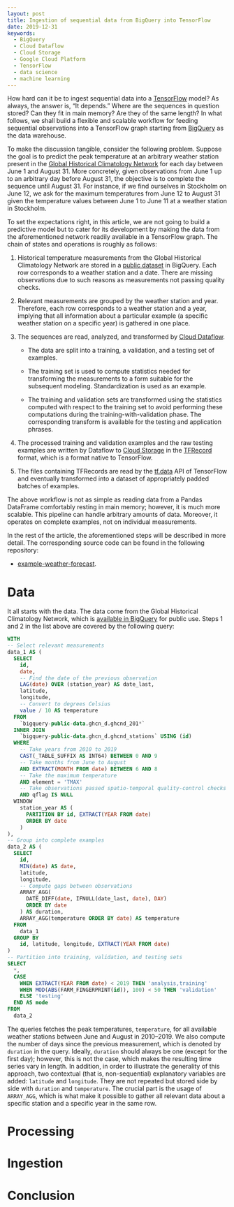 ```yaml
---
layout: post
title: Ingestion of sequential data from BigQuery into TensorFlow
date: 2019-12-31
keywords:
  - BigQuery
  - Cloud Dataflow
  - Cloud Storage
  - Google Cloud Platform
  - TensorFlow
  - data science
  - machine learning
---
```


How hard can it be to ingest sequential data into a [TensorFlow] model? As
always, the answer is, “It depends.” Where are the sequences in question stored?
Can they fit in main memory? Are they of the same length? In what follows, we
shall build a flexible and scalable workflow for feeding sequential observations
into a TensorFlow graph starting from [BigQuery] as the data warehouse.

To make the discussion tangible, consider the following problem. Suppose the
goal is to predict the peak temperature at an arbitrary weather station present
in the [Global Historical Climatology Network] for each day between June 1 and
August 31. More concretely, given observations from June 1 up to an arbitrary
day before August 31, the objective is to complete the sequence until August 31.
For instance, if we find ourselves in Stockholm on June 12, we ask for the
maximum temperatures from June 12 to August 31 given the temperature values
between June 1 to June 11 at a weather station in Stockholm.

To set the expectations right, in this article, we are not going to build a
predictive model but to cater for its development by making the data from the
aforementioned network readily available in a TensorFlow graph. The chain of
states and operations is roughly as follows:

1. Historical temperature measurements from the Global Historical Climatology
   Network are stored in a [public dataset][ghcn-d] in BigQuery. Each row
   corresponds to a weather station and a date. There are missing observations
   due to such reasons as measurements not passing quality checks.

2. Relevant measurements are grouped by the weather station and year. Therefore,
   each row corresponds to a weather station and a year, implying that all
   information about a particular example (a specific weather station on a
   specific year) is gathered in one place.

3. The sequences are read, analyzed, and transformed by [Cloud Dataflow].

    * The data are split into a training, a validation, and a testing set of
      examples.

    * The training set is used to compute statistics needed for transforming the
      measurements to a form suitable for the subsequent modeling.
      Standardization is used as an example.

    * The training and validation sets are transformed using the statistics
      computed with respect to the training set to avoid performing these
      computations during the training-with-validation phase. The corresponding
      transform is available for the testing and application phrases.

4. The processed training and validation examples and the raw testing examples
   are written by Dataflow to [Cloud Storage] in the [TFRecord] format, which is
   a format native to TensorFlow.

5. The files containing TFRecords are read by the [tf.data] API of TensorFlow
   and eventually transformed into a dataset of appropriately padded batches of
   examples.

The above workflow is not as simple as reading data from a Pandas DataFrame
comfortably resting in main memory; however, it is much more scalable. This
pipeline can handle arbitrary amounts of data. Moreover, it operates on
complete examples, not on individual measurements.

In the rest of the article, the aforementioned steps will be described in more
detail. The corresponding source code can be found in the following repository:

* [example-weather-forecast].

# Data

It all starts with the data. The data come from the Global Historical
Climatology Network, which is [available in BigQuery][ghcn-d] for public use.
Steps 1 and 2 in the list above are covered by the following query:

```sql
WITH
-- Select relevant measurements
data_1 AS (
  SELECT
    id,
    date,
    -- Find the date of the previous observation
    LAG(date) OVER (station_year) AS date_last,
    latitude,
    longitude,
    -- Convert to degrees Celsius
    value / 10 AS temperature
  FROM
    `bigquery-public-data.ghcn_d.ghcnd_201*`
  INNER JOIN
    `bigquery-public-data.ghcn_d.ghcnd_stations` USING (id)
  WHERE
    -- Take years from 2010 to 2019
    CAST(_TABLE_SUFFIX AS INT64) BETWEEN 0 AND 9
    -- Take months from June to August
    AND EXTRACT(MONTH FROM date) BETWEEN 6 AND 8
    -- Take the maximum temperature
    AND element = 'TMAX'
    -- Take observations passed spatio-temporal quality-control checks
    AND qflag IS NULL
  WINDOW
    station_year AS (
      PARTITION BY id, EXTRACT(YEAR FROM date)
      ORDER BY date
    )
),
-- Group into complete examples
data_2 AS (
  SELECT
    id,
    MIN(date) AS date,
    latitude,
    longitude,
    -- Compute gaps between observations
    ARRAY_AGG(
      DATE_DIFF(date, IFNULL(date_last, date), DAY)
      ORDER BY date
    ) AS duration,
    ARRAY_AGG(temperature ORDER BY date) AS temperature
  FROM
    data_1
  GROUP BY
    id, latitude, longitude, EXTRACT(YEAR FROM date)
)
-- Partition into training, validation, and testing sets
SELECT
  *,
  CASE
    WHEN EXTRACT(YEAR FROM date) < 2019 THEN 'analysis,training'
    WHEN MOD(ABS(FARM_FINGERPRINT(id)), 100) < 50 THEN 'validation'
    ELSE 'testing'
  END AS mode
FROM
  data_2
```

The queries fetches the peak temperatures, `temperature`, for all available
weather stations between June and August in 2010–2019. We also compute the
number of days since the previous measurement, which is denoted by `duration` in
the query. Ideally, `duration` should always be one (except for the first day);
however, this is not the case, which makes the resulting time series vary in
length. In addition, in order to illustrate the generality of this approach, two
contextual (that is, non-sequential) explanatory variables are added: `latitude`
and `longitude`. They are not repeated but stored side by side with `duration`
and `temperature`. The crucial part is the usage of `ARRAY_AGG`, which is what
make it possible to gather all relevant data about a specific station and a
specific year in the same row.

# Processing

# Ingestion

# Conclusion

[Global Historical Climatology Network]: https://www.ncdc.noaa.gov/data-access/land-based-station-data/land-based-datasets/global-historical-climatology-network-ghcn

[BigQuery]: https://cloud.google.com/bigquery/
[Cloud Dataflow]: https://cloud.google.com/dataflow/
[Cloud Storage]: https://cloud.google.com/storage/
[TFRecord]: https://www.tensorflow.org/tutorials/load_data/tfrecord
[TensorFlow]: https://www.tensorflow.org
[ghcn-d]: https://console.cloud.google.com/marketplace/details/noaa-public/ghcn-d
[tf.data]: https://www.tensorflow.org/guide/data

[example-weather-forecast]: https://github.com/chain-rule/example-weather-forecast
